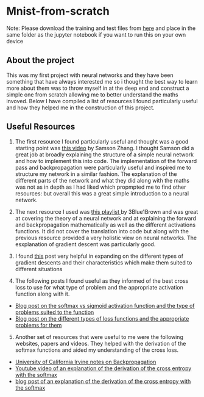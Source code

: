 
# Mnist-from-scratch
Note: Please download the training and test files from <a href="https://www.kaggle.com/oddrationale/mnist-in-csv?select=mnist_test.csv" target="_top">here</a>
and place in the same folder as the jupyter notebook if you want to run this on your own device

## About the project
This was my first project with neural networks and they have been something that have always interested me so i thought the best way to learn more about them was to throw myself in at the deep end and construct a simple one from scratch allowing me to better understand the maths invoved. Below I have compiled a list of resources I found particularly useful and how they helped me in the construction of this project. 

## Useful Resources

1. The first resource I found particularly useful and thought was a good starting point was <a href="https://youtu.be/w8yWXqWQYmU" target="_top">this video</a> by Samson Zhang. I thought Samson did a great job at broadly explaining the structure of a simple neural network and how to implement this into code. The implementation of the forward pass and backpropagation were particularly useful and inspired me to structure my network in a similar fashion. The explanation of the different parts of the network and what they did along with the maths was not as in depth as I had liked which propmpted me to find other resources: but overall this was a great simple introduction to a neural network. 

2. The next resource I used was <a href="https://www.youtube.com/playlist?list=PLZHQObOWTQDNU6R1_67000Dx_ZCJB-3pi" target="_top">this playlist </a>by 3Blue1Brown and was great at covering the theory of a neural network and at explaining the forward and backpropagation mathematically as well as the different activations functions. It did not cover the translation into code but along with the previous resource provided a very holistic view on neural networks. The esxplanation of gradient descent was particularly good.

3. I found <a href="https://machinelearningmastery.com/gradient-descent-optimization-from-scratch/#:~:text=Gradient%20descent%20is%20an%20optimization,a%20few%20lines%20of%20code." target="_top">this</a> post very helpful in expanding on the different types of gradient descents and their characteristics which make them suited to different situations

4. The following posts I found useful as they informed of the best cross loss to use for what type of problem and the appropriate activation function along with it.
- <a href="https://glassboxmedicine.com/2019/05/26/classification-sigmoid-vs-softmax/" target="_top">Blog post on the softmax vs sigmoid activation function and the type of problems suited to the function</a>
- <a href="https://machinelearningmastery.com/how-to-choose-loss-functions-when-training-deep-learning-neural-networks/" target="_top">Blog post on the different types of loss functions and the appropriate problems for them</a>


5. Another set of resources that were useful to me were the following websites, papers and videos. They helped with the derivation of the softmax functions and aided my understanding of the cross loss. 
- <a href="https://www.ics.uci.edu/~pjsadows/notes.pdf" target="_top">University of California Irvine notes on Backpropagation</a>
- <a href="https://youtu.be/5-rVLSc2XdE" target="_top">Youtube video of an explanation of the derivation of the cross entropy with the softmax</a>
- <a href="https://levelup.gitconnected.com/killer-combo-softmax-and-cross-entropy-5907442f60ba" target="_top">blog post of an explanation of the derivation of the cross entropy with the softmax</a>
